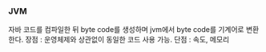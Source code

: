 ### JVM

자바 코드를 컴파일한 뒤 byte code를 생성하며 jvm에서 byte code를 기계어로 변환한다.
장점 : 운영체제와 상관없이 동일한 코드 사용 가능.
단점 : 속도, 메모리
